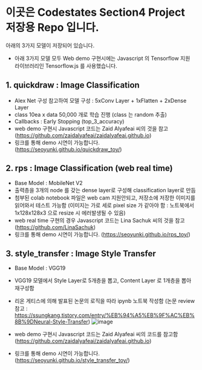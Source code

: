 # 이곳은 Codestates Section4 Project 저장용 Repo 입니다.

아래의 3가지 모델이 저장되어 있습니다.
* 아래 3가지 모델 모두 Web demo 구현시에는 Javascript 의 Tensorflow 지원 라이브러리인 
  Tensorflow.js 를 사용했습니다.

## 1. quickdraw : Image Classification
* Alex Net 구성 참고하여 모델 구성 : 5xConv Layer + 1xFlatten + 2xDense Layer
* class 10ea x data 50,000 개로 학습 진행 (class 는 random 추출)
* Callbacks : Early Stopping (top_3_accuracy) 
* web demo 구현시 Javascript 코드는 Zaid Alyafeai 씨의 것을 참고 (https://github.com/zaidalyafeai/zaidalyafeai.github.io)
* 링크를 통해 demo 시연이 가능합니다. (https://seoyunki.github.io/quickdraw_toy/)

## 2. rps : Image Classification (web real time)
* Base Model : MobileNet V2 
* 출력층을 3개의 node 를 갖는 dense layer로 구성해 classification layer로 만듬
* 첨부된 colab notebook 파일은 web cam 지원안되고, 저장소에 저장한 이미지를 읽어와서 테스트 가능함 (이미지는 가로 세로 pixel size 가 같아야 함 : 노트북에서 1x128x128x3 으로 resize 시 에러발생될 수 있음)
* web real time 구현의 경우 Javascript 코드는 Lina Sachuk 씨의 것을 참고 (https://github.com/LinaSachuk)
* 링크를 통해 demo 시연이 가능합니다. (https://seoyunki.github.io/rps_toy/)

## 3. style_transfer : Image Style Transfer
* Base Model : VGG19
* VGG19 모델에서 Style Layer로 5개층을 뽑고, Content Layer 로 1개층을 뽑아 재구성함
* 리온 게티스에 의해 발표된 논문의 로직을 따라 ipynb 노트북 작성함 (논문 review 참고 : https://ssungkang.tistory.com/entry/%EB%94%A5%EB%9F%AC%EB%8B%9DNeural-Style-Transfer)
![image](https://user-images.githubusercontent.com/89177051/180946379-dc96005e-0b57-4d6b-bd9c-25175e6f080c.png)

* web demo 구현시 Javascript 코드는 Zaid Alyafeai 씨의 코드를 참고함 (https://github.com/zaidalyafeai/zaidalyafeai.github.io) 
* 링크를 통해 demo 시연이 가능합니다. (https://seoyunki.github.io/style_transfer_toy/)
